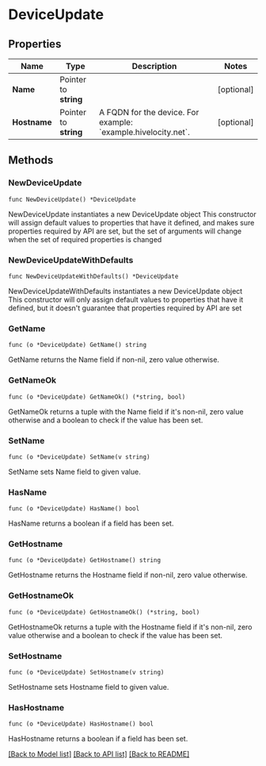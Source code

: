 # DeviceUpdate

## Properties

Name | Type | Description | Notes
------------ | ------------- | ------------- | -------------
**Name** | Pointer to **string** |  | [optional] 
**Hostname** | Pointer to **string** | A FQDN for the device. For example: &#x60;example.hivelocity.net&#x60;. | [optional] 

## Methods

### NewDeviceUpdate

`func NewDeviceUpdate() *DeviceUpdate`

NewDeviceUpdate instantiates a new DeviceUpdate object
This constructor will assign default values to properties that have it defined,
and makes sure properties required by API are set, but the set of arguments
will change when the set of required properties is changed

### NewDeviceUpdateWithDefaults

`func NewDeviceUpdateWithDefaults() *DeviceUpdate`

NewDeviceUpdateWithDefaults instantiates a new DeviceUpdate object
This constructor will only assign default values to properties that have it defined,
but it doesn't guarantee that properties required by API are set

### GetName

`func (o *DeviceUpdate) GetName() string`

GetName returns the Name field if non-nil, zero value otherwise.

### GetNameOk

`func (o *DeviceUpdate) GetNameOk() (*string, bool)`

GetNameOk returns a tuple with the Name field if it's non-nil, zero value otherwise
and a boolean to check if the value has been set.

### SetName

`func (o *DeviceUpdate) SetName(v string)`

SetName sets Name field to given value.

### HasName

`func (o *DeviceUpdate) HasName() bool`

HasName returns a boolean if a field has been set.

### GetHostname

`func (o *DeviceUpdate) GetHostname() string`

GetHostname returns the Hostname field if non-nil, zero value otherwise.

### GetHostnameOk

`func (o *DeviceUpdate) GetHostnameOk() (*string, bool)`

GetHostnameOk returns a tuple with the Hostname field if it's non-nil, zero value otherwise
and a boolean to check if the value has been set.

### SetHostname

`func (o *DeviceUpdate) SetHostname(v string)`

SetHostname sets Hostname field to given value.

### HasHostname

`func (o *DeviceUpdate) HasHostname() bool`

HasHostname returns a boolean if a field has been set.


[[Back to Model list]](../README.md#documentation-for-models) [[Back to API list]](../README.md#documentation-for-api-endpoints) [[Back to README]](../README.md)



